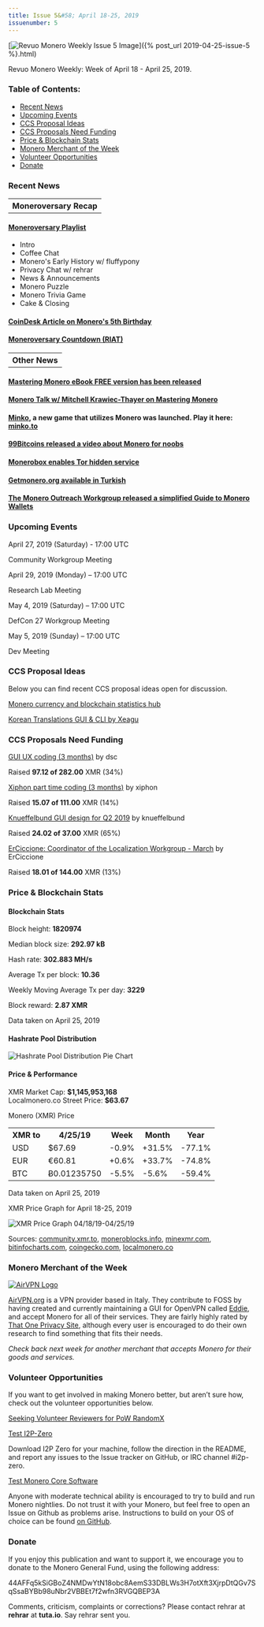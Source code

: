 ```yaml
---
title: Issue 5&#58; April 18-25, 2019
issuenumber: 5
---
```

[<img src="/img/img-issue5.jpg" alt="Revuo Monero Weekly Issue 5 Image">]({% post_url 2019-04-25-issue-5 %}.html)

Revuo Monero Weekly: Week of April 18 - April 25, 2019.
<!--more-->

<h3>Table of Contents:</h3>
<ul class="contents">
    <li><a href="#news">Recent News</a></li>
    <li><a href="#events">Upcoming Events</a></li>
    <li><a href="#ideas">CCS Proposal Ideas</a></li>
    <li><a href="#proposals">CCS Proposals Need Funding</a></li>
    <li><a href="#stats">Price & Blockchain Stats</a></li>
    <li><a href="#merchant">Monero Merchant of the Week</a></li>
    <li><a href="#volunteer">Volunteer Opportunities</a></li>
    <li><a href="#donate">Donate</a></li>
</ul>

<h3 id="news">Recent News</h3>

<table class="moneroversary-table">
  <tbody><tr class="row1">
    <th>Moneroversary Recap</th>
  </tr>
</tbody></table>

<div class="newsbyte">
    <h4><a href="https://www.youtube.com/playlist?list=PLsSYUeVwrHBkx9Gqi4HitIEWfQo2sTdti" target="_blank">Moneroversary Playlist</a>
    </h4>
    <ul>
        <li>Intro</li>
        <li>Coffee Chat</li>
        <li>Monero's Early History w/ fluffypony</li>
        <li>Privacy Chat w/ rehrar</li>
        <li>News & Announcements</li>
        <li>Monero Puzzle</li>
        <li>Monero Trivia Game</li>
        <li>Cake & Closing</li>
    </ul>
</div>

<div class="newsbyte">
    <h4><a href="https://www.coindesk.com/privacy-crypto-monero-celebrates-its-5th-birthday" target="_blank">CoinDesk Article on Monero's 5th Birthday</a>
    </h4>
</div>

<div class="newsbyte">
    <h4><a href="https://www.youtube.com/watch?v=Ihgrs_H1mbA" target="_blank">Moneroversary Countdown (RIAT)</a>
    </h4>
</div>

<table class="moneroversary-table">
  <tbody><tr class="row1">
    <th>Other News</th>
  </tr>
</tbody></table>

<div class="newsbyte">
    <h4><a href="https://masteringmonero.com/" target="_blank">Mastering Monero eBook FREE version has been released</a>
    </h4>
</div>

<div class="newsbyte">
    <h4><a href="https://www.youtube.com/watch?v=6v4UMr1utuA" target="_blank">Monero Talk w/ Mitchell Krawiec-Thayer on Mastering Monero</a>
    </h4>
</div>

<div class="newsbyte">
<h4><a href="https://minko.to/" target="_blank">Minko</a>, a new game that utilizes Monero was launched. Play it here: <a href="https://minko.to/" target="_blank">minko.to</a></h4>
</div>

<div class="newsbyte">
    <h4><a href="https://youtu.be/qrUq0v5VgdU" target="_blank">99Bitcoins released a video about Monero for noobs</a></h4>
</div>

<div class="newsbyte">
    <h4>
        <a href="https://www.reddit.com/r/Monerobox/comments/bggcd7/monerobox_now_supports_tor_hidden_service_for/" target="_blank">Monerobox enables Tor hidden service</a>
    </h4>
</div>

<div class="newsbyte">
    <h4>
        <a href="https://ww.getmonero.org/tr/index.html" target="_blank">Getmonero.org available in Turkish</a>
    </h4>
</div>

<div class="newsbyte">
    <h4>
        <a href="https://www.monerooutreach.org/stories/monero_wallet_quickstart.php" target="_blank">The Monero Outreach Workgroup released a simplified Guide to Monero Wallets</a>
    </h4>
</div>

<h3 id="events">Upcoming Events</h3>

<div class="event">
    <p class="date" markdown="1">April 27, 2019 (Saturday) - 17:00 UTC</p>
    <p markdown="1">Community Workgroup Meeting</p>
</div>

<div class="event">
    <p class="date">April 29, 2019 (Monday) – 17:00 UTC</p>
    <p>Research Lab Meeting</p>
</div>

<div class="event">
    <p class="date" markdown="1">May 4, 2019 (Saturday) – 17:00 UTC</p>
    <p markdown="1">DefCon 27 Workgroup Meeting</p>
</div>

<div class="event">
    <p class="date" markdown="1">May 5, 2019 (Sunday) – 17:00 UTC</p>
    <p markdown="1">Dev Meeting</p>
</div>

<h3 id="ideas">CCS Proposal Ideas</h3>

<p>Below you can find recent CCS proposal ideas open for discussion.</p>

<div class="proposal">
<p><a href="https://repo.getmonero.org/monero-project/ccs-proposals/merge_requests/58" target="_blank">Monero currency and blockchain statistics hub</a></p>
</div>

<div class="proposal">
<p><a href="https://repo.getmonero.org/monero-project/ccs-proposals/merge_requests/56" target="_blank">Korean Translations GUI & CLI by Xeagu</a></p>
</div>

<h3 id="proposals">CCS Proposals Need Funding</h3>

<div class="proposal">
    <p><a href="https://ccs.getmonero.org/proposals/dsc-2019-q2.html" target="_blank">GUI UX coding (3 months)</a> by dsc</p>
    <p>Raised <b>97.12 of 282.00</b> XMR (34%)</p>
</div>

<div class="proposal">
    <p><a href="https://ccs.getmonero.org/proposals/xiphon-part-time.html" target="_blank">Xiphon part time coding (3 months)</a> by xiphon</p>
    <p>Raised <b>15.07 of 111.00</b> XMR (14%)</p>
</div>

<div class="proposal">
    <p><a href="https://ccs.getmonero.org/proposals/knueffelbund-gui-design-for-q2-2019.html" target="_blank">Knueffelbund GUI design for Q2 2019</a> by knueffelbund</p>
    <p>Raised <b>24.02 of 37.00</b> XMR (65%)</p>
</div>

<div class="proposal">
    <p><a href="https://ccs.getmonero.org/proposals/ErCiccione-localizations.html" target="_blank">ErCiccione: Coordinator of the Localization Workgroup - March</a> by ErCiccione</p>
    <p>Raised <b>18.01 of 144.00</b> XMR (13%)</p>
</div>

<h3 id="stats">Price & Blockchain Stats</h3>

<h4 class="stat">Blockchain Stats</h4>

<div class="bcstats">
    <p>Block height: <b>1820974</b></p>
    <p>Median block size: <b>292.97 kB</b></p>
    <p>Hash rate: <b>302.883 MH/s</b></p>
    <p>Average Tx per block: <b>10.36</b></p>
    <p>Weekly Moving Average Tx per day: <b>3229</b></p>
    <p>Block reward: <b>2.87 XMR</b></p>
</div>
<p class="note">Data taken on April 25, 2019</p>

<h4 class="stat">Hashrate Pool Distribution</h4>
<p><img src="/img/hashrate-pool-distribution-0425.png" alt="Hashrate Pool Distribution Pie Chart"/></p>

<h4 class="stat">Price & Performance</h4>

<div class="price-intro">XMR Market Cap:  <b>$1,145,953,168</b><br>Localmonero.co Street Price: <b>$63.67</b></div>

<p class="table-title">Monero (XMR) Price</p>
<table class="price-table">
  <tr class="row1">
    <th>XMR to</th>
    <th>4/25/19</th>
    <th>Week</th>
    <th>Month</th>
    <th>Year</th>
  </tr>
  <tr>
    <td data-th="XMR to">USD</td>
    <td data-th="04/25/19">$67.69</td>
    <td data-th="Week" class="red">-0.9%</td>
    <td data-th="Month" class="green">+31.5%</td>
    <td data-th="Year" class="red">-77.1%</td>
  </tr>
  <tr class="row3">
    <td data-th="XMR to">EUR</td>
    <td data-th="04/25/19">€60.81</td>
    <td data-th="Week" class="green">+0.6%</td>
    <td data-th="Month" class="green">+33.7%</td>
    <td data-th="Year" class="red">-74.8%</td>
  </tr>
  <tr>
    <td data-th="XMR to">BTC</td>
    <td data-th="04/25/19">Ƀ0.01235750 </td>
    <td data-th="Week" class="red">-5.5%</td>
    <td data-th="Month" class="red">-5.6%</td>
    <td data-th="Year" class="red">-59.4%</td>
  </tr>
</table>
<p class="note">Data taken on April 25, 2019</p>

<p class="table-title">XMR Price Graph for April 18-25, 2019</p>

![XMR Price Graph 04/18/19-04/25/19](/img/weekly-chart-0425.png "XMR Price Graph 04/18/19-04/25/19") 

Sources: <a href="https://community.xmr.to/explorer/mainnet/" target="_blank">community.xmr.to</a>, <a href="https://moneroblocks.info/stats/transaction-stats" target="_blank">moneroblocks.info</a>, <a href="https://minexmr.com/pools.html" target="_blank">minexmr.com</a>, <a href="https://bitinfocharts.com/monero/" target="_blank">bitinfocharts.com</a>, <a href="https://www.coingecko.com/" target="_blank">coingecko.com</a>, <a href="https://localmonero.co/" target="_blank">localmonero.co</a>

<h3 id="merchant">Monero Merchant of the Week</h3>

<a href="https://airvpn.org/" target="_blank"><img src="/img/airvpn-logo.png" alt="AirVPN Logo" class="merchant-img" id="airvpn"></a>

<a href="https://airvpn.org/" target="_blank">AirVPN.org</a> is a VPN provider based in Italy. They contribute to FOSS by having created and currently maintaining a GUI for OpenVPN called <a href="https://github.com/AirVPN/Eddie" target="_blank">Eddie</a>, and accept Monero for all of their services. They are fairly highly rated by <a href="https://thatoneprivacysite.net/vpn-comparison-chart/" target="_blank">That One Privacy Site</a>, although every user is encouraged to do their own research to find something that fits their needs.

<i>Check back next week for another merchant that accepts Monero for their goods and services.</i>

<h3 id="volunteer">Volunteer Opportunities</h3>

<p>If you want to get involved in making Monero better, but aren’t sure how, check out the volunteer opportunities below.</p>

<p><a href="https://www.reddit.com/r/Monero/comments/b5fe5j/psa_seeking_volunteer_reviewers_for_pow_randomx/" target="_blank">Seeking Volunteer Reviewers for PoW RandomX</a></p>

<p class="date"><a href="https://github.com/i2p-zero/i2p-zero/releases" target="_blank">Test I2P-Zero</a></p>
<p>Download I2P Zero for your machine, follow the direction in the README, and report any issues to the Issue tracker on GitHub, or IRC channel #i2p-zero.</p>

<p class="date"><a href="https://github.com/monero-project/monero" target="_blank">Test Monero Core Software</a></p>
<p>Anyone with moderate technical ability is encouraged to try to build and run Monero nightlies. Do not trust it with your Monero, but feel free to open an Issue on Github as problems arise. Instructions to build on your OS of choice can be found <a href="https://github.com/monero-project/monero#compiling-monero-from-source" target="_blank">on GitHub</a>. </p>

<h3 id="donate">Donate</h3>

<p markdown="1">If you enjoy this publication and want to support it, we encourage you to donate to the Monero General Fund, using the following address:</p>

<p class="address" markdown="1">44AFFq5kSiGBoZ4NMDwYtN18obc8AemS33DBLWs3H7otXft3XjrpDtQGv7SqSsaBYBb98uNbr2VBBEt7f2wfn3RVGQBEP3A</p>

<!--p><a href="monero:44AFFq5kSiGBoZ4NMDwYtN18obc8AemS33DBLWs3H7otXft3XjrpDtQGv7SqSsaBYBb98uNbr2VBBEt7f2wfn3RVGQBEP3A" class="qr"><img src="/img/donate-monero.png"></a></p-->

Comments, criticism, complaints or corrections? Please contact rehrar at **rehrar** at **tuta.io**. Say rehrar sent you.
